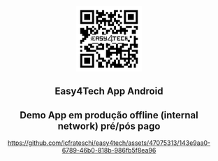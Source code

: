 <a name="readme-top"></a>
<!--





<!-- PROJECT LOGO -->
<br />
<div align="center">
  <a href="https://github.com/github_username/repo_name">
    <img src="logo.jpg" alt="Logo" width="150" height="150">
  </a>

<h2 align="center">Easy4Tech App Android</h2>
<h2 align="center">Demo App em produção offline (internal network) pré/pós pago</h2>


https://github.com/lcfrateschi/easy4tech/assets/47075313/143e9aa0-6789-46b0-818b-986fb5f8ea96

